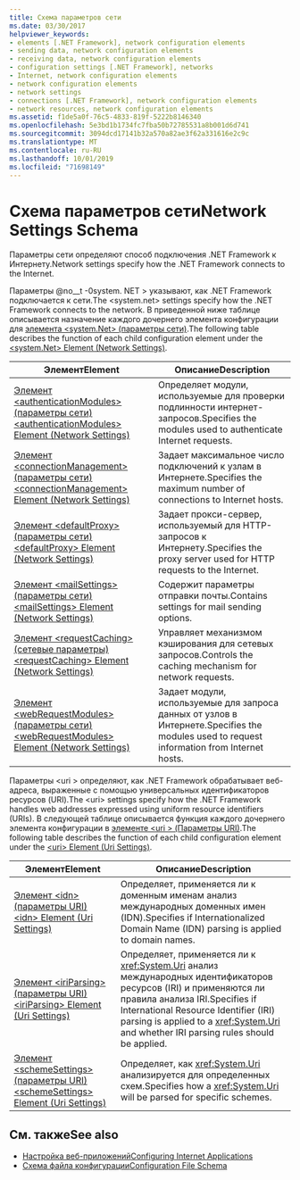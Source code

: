 ```yaml
---
title: Схема параметров сети
ms.date: 03/30/2017
helpviewer_keywords:
- elements [.NET Framework], network configuration elements
- sending data, network configuration elements
- receiving data, network configuration elements
- configuration settings [.NET Framework], networks
- Internet, network configuration elements
- network configuration elements
- network settings
- connections [.NET Framework], network configuration elements
- network resources, network configuration elements
ms.assetid: f1de5a0f-76c5-4833-819f-5222b8146340
ms.openlocfilehash: 5e3bd1b1734fc7fba50b72785531a8b001d6d741
ms.sourcegitcommit: 3094dcd17141b32a570a82ae3f62a331616e2c9c
ms.translationtype: MT
ms.contentlocale: ru-RU
ms.lasthandoff: 10/01/2019
ms.locfileid: "71698149"
---
```

# <a name="network-settings-schema"></a><span data-ttu-id="440ba-102">Схема параметров сети</span><span class="sxs-lookup"><span data-stu-id="440ba-102">Network Settings Schema</span></span>
<span data-ttu-id="440ba-103">Параметры сети определяют способ подключения .NET Framework к Интернету.</span><span class="sxs-lookup"><span data-stu-id="440ba-103">Network settings specify how the .NET Framework connects to the Internet.</span></span>

<span data-ttu-id="440ba-104">Параметры @no__t -0system. NET > указывают, как .NET Framework подключается к сети.</span><span class="sxs-lookup"><span data-stu-id="440ba-104">The \<system.net> settings specify how the .NET Framework connects to the network.</span></span> <span data-ttu-id="440ba-105">В приведенной ниже таблице описывается назначение каждого дочернего элемента конфигурации для [элемента \<system.Net> (параметры сети)](system-net-element-network-settings.md).</span><span class="sxs-lookup"><span data-stu-id="440ba-105">The following table describes the function of each child configuration element under the [\<system.Net> Element (Network Settings)](system-net-element-network-settings.md).</span></span>  
  
|<span data-ttu-id="440ba-106">Элемент</span><span class="sxs-lookup"><span data-stu-id="440ba-106">Element</span></span>|<span data-ttu-id="440ba-107">Описание</span><span class="sxs-lookup"><span data-stu-id="440ba-107">Description</span></span>|  
|-------------|-----------------|  
|[<span data-ttu-id="440ba-108">Элемент \<authenticationModules> (параметры сети)</span><span class="sxs-lookup"><span data-stu-id="440ba-108">\<authenticationModules> Element (Network Settings)</span></span>](authenticationmodules-element-network-settings.md)|<span data-ttu-id="440ba-109">Определяет модули, используемые для проверки подлинности интернет-запросов.</span><span class="sxs-lookup"><span data-stu-id="440ba-109">Specifies the modules used to authenticate Internet requests.</span></span>|  
|[<span data-ttu-id="440ba-110">Элемент \<connectionManagement> (параметры сети)</span><span class="sxs-lookup"><span data-stu-id="440ba-110">\<connectionManagement> Element (Network Settings)</span></span>](connectionmanagement-element-network-settings.md)|<span data-ttu-id="440ba-111">Задает максимальное число подключений к узлам в Интернете.</span><span class="sxs-lookup"><span data-stu-id="440ba-111">Specifies the maximum number of connections to Internet hosts.</span></span>|  
|[<span data-ttu-id="440ba-112">Элемент \<defaultProxy> (параметры сети)</span><span class="sxs-lookup"><span data-stu-id="440ba-112">\<defaultProxy> Element (Network Settings)</span></span>](defaultproxy-element-network-settings.md)|<span data-ttu-id="440ba-113">Задает прокси-сервер, используемый для HTTP-запросов к Интернету.</span><span class="sxs-lookup"><span data-stu-id="440ba-113">Specifies the proxy server used for HTTP requests to the Internet.</span></span>|  
|[<span data-ttu-id="440ba-114">Элемент \<mailSettings> (параметры сети)</span><span class="sxs-lookup"><span data-stu-id="440ba-114">\<mailSettings> Element (Network Settings)</span></span>](mailsettings-element-network-settings.md)|<span data-ttu-id="440ba-115">Содержит параметры отправки почты.</span><span class="sxs-lookup"><span data-stu-id="440ba-115">Contains settings for mail sending options.</span></span>|  
|[<span data-ttu-id="440ba-116">Элемент \<requestCaching> (сетевые параметры)</span><span class="sxs-lookup"><span data-stu-id="440ba-116">\<requestCaching> Element (Network Settings)</span></span>](requestcaching-element-network-settings.md)|<span data-ttu-id="440ba-117">Управляет механизмом кэширования для сетевых запросов.</span><span class="sxs-lookup"><span data-stu-id="440ba-117">Controls the caching mechanism for network requests.</span></span>|  
|[<span data-ttu-id="440ba-118">Элемент \<webRequestModules> (параметры сети)</span><span class="sxs-lookup"><span data-stu-id="440ba-118">\<webRequestModules> Element (Network Settings)</span></span>](webrequestmodules-element-network-settings.md)|<span data-ttu-id="440ba-119">Задает модули, используемые для запроса данных от узлов в Интернете.</span><span class="sxs-lookup"><span data-stu-id="440ba-119">Specifies the modules used to request information from Internet hosts.</span></span>|  
  
<span data-ttu-id="440ba-120">Параметры \<uri > определяют, как .NET Framework обрабатывает веб-адреса, выраженные с помощью универсальных идентификаторов ресурсов (URI).</span><span class="sxs-lookup"><span data-stu-id="440ba-120">The \<uri> settings specify how the .NET Framework handles web addresses expressed using uniform resource identifiers (URIs).</span></span> <span data-ttu-id="440ba-121">В следующей таблице описывается функция каждого дочернего элемента конфигурации в [элементе \<uri > (Параметры URI)](uri-element-uri-settings.md).</span><span class="sxs-lookup"><span data-stu-id="440ba-121">The following table describes the function of each child configuration element under the [\<uri> Element (Uri Settings)](uri-element-uri-settings.md).</span></span>  
  
|<span data-ttu-id="440ba-122">Элемент</span><span class="sxs-lookup"><span data-stu-id="440ba-122">Element</span></span>|<span data-ttu-id="440ba-123">Описание</span><span class="sxs-lookup"><span data-stu-id="440ba-123">Description</span></span>|  
|-------------|-----------------|  
|[<span data-ttu-id="440ba-124">Элемент \<idn> (параметры URI)</span><span class="sxs-lookup"><span data-stu-id="440ba-124">\<idn> Element (Uri Settings)</span></span>](idn-element-uri-settings.md)|<span data-ttu-id="440ba-125">Определяет, применяется ли к доменным именам анализ международных доменных имен (IDN).</span><span class="sxs-lookup"><span data-stu-id="440ba-125">Specifies if Internationalized Domain Name (IDN) parsing is applied to domain names.</span></span>|  
|[<span data-ttu-id="440ba-126">Элемент \<iriParsing> (параметры URI)</span><span class="sxs-lookup"><span data-stu-id="440ba-126">\<iriParsing> Element (Uri Settings)</span></span>](iriparsing-element-uri-settings.md)|<span data-ttu-id="440ba-127">Определяет, применяется ли к <xref:System.Uri> анализ международных идентификаторов ресурсов (IRI) и применяются ли правила анализа IRI.</span><span class="sxs-lookup"><span data-stu-id="440ba-127">Specifies if International Resource Identifier (IRI) parsing is applied to a <xref:System.Uri> and whether IRI parsing rules should be applied.</span></span>|  
|[<span data-ttu-id="440ba-128">Элемент \<schemeSettings> (параметры URI)</span><span class="sxs-lookup"><span data-stu-id="440ba-128">\<schemeSettings> Element (Uri Settings)</span></span>](schemesettings-element-uri-settings.md)|<span data-ttu-id="440ba-129">Определяет, как <xref:System.Uri> анализируется для определенных схем.</span><span class="sxs-lookup"><span data-stu-id="440ba-129">Specifies how a <xref:System.Uri> will be parsed for specific schemes.</span></span>|  
  
## <a name="see-also"></a><span data-ttu-id="440ba-130">См. также</span><span class="sxs-lookup"><span data-stu-id="440ba-130">See also</span></span>

- [<span data-ttu-id="440ba-131">Настройка веб-приложений</span><span class="sxs-lookup"><span data-stu-id="440ba-131">Configuring Internet Applications</span></span>](../../../network-programming/configuring-internet-applications.md)
- [<span data-ttu-id="440ba-132">Схема файла конфигурации</span><span class="sxs-lookup"><span data-stu-id="440ba-132">Configuration File Schema</span></span>](../index.md)

